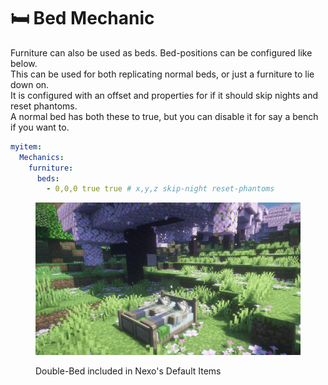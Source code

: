 # 🛏️ Bed Mechanic

Furniture can also be used as beds. Bed-positions can be configured like below.\
This can be used for both replicating normal beds, or just a furniture to lie down on.\
It is configured with an offset and properties for if it should skip nights and reset phantoms.\
A normal bed has both these to true, but you can disable it for say a bench if you want to.

```yaml
myitem:
  Mechanics:
    furniture:
      beds:
        - 0,0,0 true true # x,y,z skip-night reset-phantoms
```

<figure><img src="../../.gitbook/assets/image.png" alt=""><figcaption><p>Double-Bed included in Nexo's Default Items</p></figcaption></figure>
